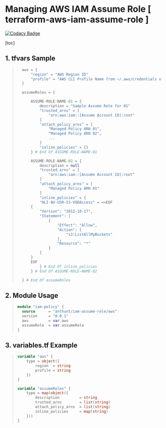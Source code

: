 # Managing AWS IAM Assume Role [ terraform-aws-iam-assume-role ]

[![Codacy Badge](https://api.codacy.com/project/badge/Grade/a27b392189174e6182993651f64925f6)](https://app.codacy.com/gh/anthunt/terraform-aws-iam-assume-role?utm_source=github.com&utm_medium=referral&utm_content=anthunt/terraform-aws-iam-assume-role&utm_campaign=Badge_Grade)

[toc]

## 1. tfvars Sample
> ```terraform
>   aws = {
>       "region" = "AWS Region ID"
>       "profile" = "AWS CLI Profile Name from ~/.aws/credentials or config"
>   }
> 
>   assumeRoles = {
> 
>       ASSUME-ROLE-NAME-01 = {
>           description = "Sample Assume Role for 01"
>           "trusted_arns" = [
>               "arn:aws:iam::[Assume Account ID]:root"
>           ]
>           "attach_policy_arns" = [
>               "Managed Policy ARN 01",
>               "Managed Policy ARN 02",
>               ...
>           ]
>           "inline_policies" = {}
>       } # End Of ASSUME-ROLE-NAME-01
> 
>       ASSUME-ROLE-NAME-02 = {
>           description = null
>           "trusted_arns" = [
>               "arn:aws:iam::[Assume Account ID]:root"
>           ]
>           "attach_policy_arns" = [
>               "Managed Policy ARN 01"
>           ]
>           "inline_policies" = {
>           "HLI-BU-USR-S3-VODAccess" = <<EOF
>       {
>           "Version": "2012-10-17",
>           "Statement": [
>               {
>                   "Effect": "Allow",
>                   "Action": [
>                       "s3:ListAllMyBuckets"
>                   ],
>                   "Resource": "*"
>               }
>           ]
>       }
>       EOF
>           } # End Of inline_policies
>       } # End Of ASSUME-ROLE-NAME-02
> 
>   } # End Of assumeRoles
>   ```

## 2. Module Usage

> ```terraform
>module "iam-policy" {
>   source      = "anthunt/iam-assume-role/aws"
>   version     = "0.0.1"
>   aws         = var.aws
>   assumeRole  = var.assumeRole
>}
> ```

## 3. variables.tf Example

>```terraform
> variable "aws" {
>     type = object({
>         region  = string
>         profile = string
>     })
> }
> 
> variable "assumeRoles" {
>     type = map(object({
>         description         = string
>         trusted_arns        = list(string)
>         attach_policy_arns  = list(string)
>         inline_policies     = map(string)
>     }))
> }
>```